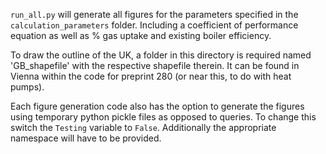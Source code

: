 ```run_all.py``` will generate all figures for the parameters specified in the ```calculation_parameters``` folder. Including a coefficient of performance equation as well as % gas uptake and existing boiler efficiency. 

To draw the outline of the UK, a folder in this directory is required named 'GB_shapefile' with the respective shapefile therein. It can be found in Vienna within the code for preprint 280 (or near this, to do with heat pumps).

Each figure generation code also has the option to generate the figures using temporary python pickle files as opposed to queries. 
To change this switch the ```Testing``` variable to ```False```. Additionally the appropriate namespace will have to be provided. 